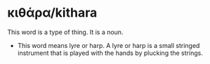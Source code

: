 # κιθάρα/kithara
This word is a type of thing. It is a noun. 

* This word means lyre or harp. A lyre or harp is a small stringed instrument that is played with the hands by plucking the strings.
